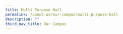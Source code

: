 ```yaml
---
title: Multi Purpose Hall
permalink: /about-us/our-campus/multi-purpose-hall
description: ""
third_nav_title: Our Campus
---
```

